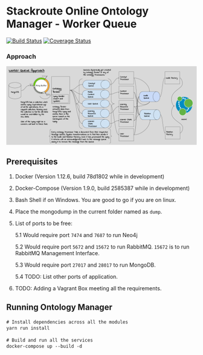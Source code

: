 # Stackroute Online Ontology Manager - Worker Queue  
[![Build Status](https://travis-ci.org/nishant-jain-94/sro-ontology-manager.svg?branch=dev-mq-ui-refactor)](https://travis-ci.org/nishant-jain-94/sro-ontology-manager) [![Coverage Status](https://coveralls.io/repos/github/nishant-jain-94/sro-ontology-manager/badge.svg?branch=dev-mq-ui-refactor)](https://coveralls.io/github/nishant-jain-94/sro-ontology-manager?branch=dev-mq-ui-refactor)


### Approach ###
![RepresentingEntitiesUsingWorkerQueue](./thoughts/SRO-RepresentingEntitiesInGraphDBUsingWorkerQueues-v1.1.png)

## Prerequisites ##

1. Docker (Version 1.12.6, build 78d1802 while in development)
2. Docker-Compose (Version 1.9.0, build 2585387 while in development)
3. Bash Shell if on Windows. You are good to go if you are on linux.
4. Place the mongodump in the current folder named as `dump`.
5. List of ports to be free:
    
    5.1 Would require port `7474` and `7687` to run Neo4j
    
    5.2 Would require port `5672` and `15672` to run RabbitMQ. `15672` is to run RabbitMQ Management Interface.

    5.3 Would require port `27017` and `28017` to run MongoDB.

    5.4 TODO: List other ports of application.

6. TODO: Adding a Vagrant Box meeting all the requirements.
## Running Ontology Manager ##

```
# Install dependencies across all the modules
yarn run install

# Build and run all the services
docker-compose up --build -d
```